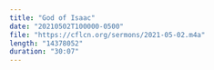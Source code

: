 ```yaml
---
title: "God of Isaac"
date: "20210502T100000-0500"
file: "https://cflcn.org/sermons/2021-05-02.m4a"
length: "14378052"
duration: "30:07"
---
```

